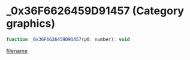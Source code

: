 # _0x36F6626459D91457 (Category graphics)

```js
function _0x36F6626459D91457(p0: number): void
```

[filename](_0x36F6626459D91457_m.md ':include')